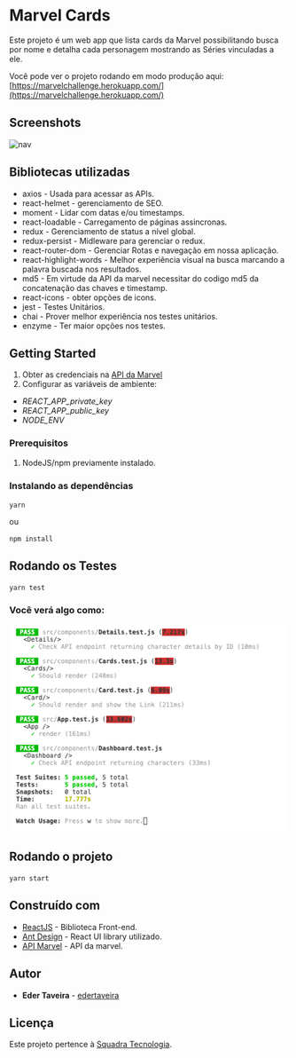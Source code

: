 # Marvel Cards

Este projeto é um web app que lista cards da Marvel possibilitando busca por nome e detalha cada personagem mostrando as Séries vinculadas a ele.

Você pode ver o projeto rodando em modo produção aqui: [https://marvelchallenge.herokuapp.com/](https://marvelchallenge.herokuapp.com/)

## Screenshots
![nav](./docs/nav.gif)

## Bibliotecas utilizadas

- axios - Usada para acessar as APIs.
- react-helmet - gerenciamento de SEO.
- moment - Lidar com datas e/ou timestamps.
- react-loadable - Carregamento de páginas assincronas.
- redux - Gerenciamento de status a nível global.
- redux-persist - Midleware para gerenciar o redux.
- react-router-dom - Gerenciar Rotas e navegação em nossa aplicação.
- react-highlight-words - Melhor experiência visual na busca marcando a palavra buscada nos resultados.
- md5 - Em virtude da API da marvel necessitar do codigo md5 da concatenação das chaves e timestamp.
- react-icons - obter opções de icons.
- jest - Testes Unitários.
- chai - Prover melhor experiência nos testes unitários.
- enzyme - Ter maior opções nos testes.

## Getting Started

1. Obter as credenciais na [API da Marvel](https://developer.marvel.com/documentation/getting_started)
2. Configurar as variáveis de ambiente:

- _REACT_APP_private_key_
- _REACT_APP_public_key_
- _NODE_ENV_

### Prerequisitos

1. NodeJS/npm previamente instalado.

### Instalando as dependências

```
yarn
```

ou

```
npm install
```

## Rodando os Testes

```
yarn test
```
### Você verá algo como:

![testes](./docs/testes.png)

## Rodando o projeto

```
yarn start
```

## Construído com

- [ReactJS](https://pt-br.reactjs.org/) - Biblioteca Front-end.
- [Ant Design](https://ant.design/) - React UI library utilizado.
- [API Marvel](https://developer.marvel.com/docs) - API da marvel.

## Autor

- **Eder Taveira** - [edertaveira](https://github.com/edertaveira)

## Licença

Este projeto pertence à [Squadra Tecnologia](https://www.squadra.com.br/).

